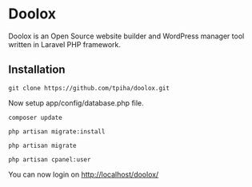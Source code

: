 Doolox
======

Doolox is an Open Source website builder and WordPress manager tool written in Laravel PHP framework.

## Installation ##

`git clone https://github.com/tpiha/doolox.git`

Now setup app/config/database.php file.

`composer update`

`php artisan migrate:install`

`php artisan migrate`

`php artisan cpanel:user`

You can now login on [http://localhost/doolox/](http://localhost/doolox/)